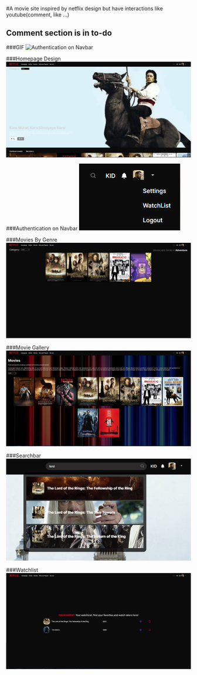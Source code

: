 #A movie site inspired by netflix design but have interactions like youtube(comment, like ...)
## Comment section is in to-do

###GIF
![Authentication on Navbar](https://github.com/hasanarpat/netflix-movie-social-fullstack/blob/master/public/netflix.gif)


###Homepage Design
![Homepage Design](https://github.com/hasanarpat/netflix-movie-social-fullstack/blob/master/public/netflix.hp.PNG)

###Authentication on Navbar
![Authentication on Navbar](https://github.com/hasanarpat/netflix-movie-social-fullstack/blob/master/public/netflix-auth.png)

###Movies By Genre
![Movies By Genre](https://github.com/hasanarpat/netflix-movie-social-fullstack/blob/master/public/netflix-genre.png)

###Movie Gallery
![Movie Gallery](https://github.com/hasanarpat/netflix-movie-social-fullstack/blob/master/public/netflix-movies.png)

###Searchbar
![Searchbar](https://github.com/hasanarpat/netflix-movie-social-fullstack/blob/master/public/netflix-search.png)

###Watchlist
![Watchlist](https://github.com/hasanarpat/netflix-movie-social-fullstack/blob/master/public/netflix-wl.PNG)


